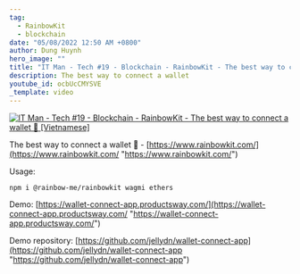 ```yaml
---
tag:
  - RainbowKit
  - blockchain
date: "05/08/2022 12:50 AM +0800"
author: Dung Huynh
hero_image: ""
title: "IT Man - Tech #19 - Blockchain - RainbowKit - The best way to connect a wallet \U0001F308 [Vietnamese]"
description: The best way to connect a wallet
youtube_id: ocbUcCMYSVE
_template: video
---
```


[![IT Man - Tech #19 - Blockchain - RainbowKit - The best way to connect a wallet 🌈 [Vietnamese]](https://i.ytimg.com/vi/ocbUcCMYSVE/hqdefault.jpg)](https://www.youtube.com/watch?v=ocbUcCMYSVE)

The best way to connect a wallet 🌈 - [https://www.rainbowkit.com/](https://www.rainbowkit.com/ "https://www.rainbowkit.com/")

Usage:

    npm i @rainbow-me/rainbowkit wagmi ethers

Demo: [https://wallet-connect-app.productsway.com/](https://wallet-connect-app.productsway.com/ "https://wallet-connect-app.productsway.com/")

Demo repository: [https://github.com/jellydn/wallet-connect-app](https://github.com/jellydn/wallet-connect-app "https://github.com/jellydn/wallet-connect-app")
